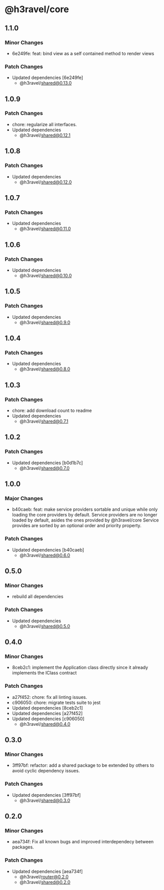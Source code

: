 # @h3ravel/core

## 1.1.0

### Minor Changes

- 6e249fe: feat: bind view as a self contained method to render views

### Patch Changes

- Updated dependencies [6e249fe]
  - @h3ravel/shared@0.13.0

## 1.0.9

### Patch Changes

- chore: regularize all interfaces.
- Updated dependencies
  - @h3ravel/shared@0.12.1

## 1.0.8

### Patch Changes

- Updated dependencies
  - @h3ravel/shared@0.12.0

## 1.0.7

### Patch Changes

- Updated dependencies
  - @h3ravel/shared@0.11.0

## 1.0.6

### Patch Changes

- Updated dependencies
  - @h3ravel/shared@0.10.0

## 1.0.5

### Patch Changes

- Updated dependencies
  - @h3ravel/shared@0.9.0

## 1.0.4

### Patch Changes

- Updated dependencies
  - @h3ravel/shared@0.8.0

## 1.0.3

### Patch Changes

- chore: add download count to readme
- Updated dependencies
  - @h3ravel/shared@0.7.1

## 1.0.2

### Patch Changes

- Updated dependencies [b0d1b7c]
  - @h3ravel/shared@0.7.0

## 1.0.0

### Major Changes

- b40caeb: feat: make service providers sortable and unique while only loading the core providers by default.
  Service providers are no longer loaded by default, asides the ones provided by @h3ravel/core
  Service provides are sorted by an optional order and priority property.

### Patch Changes

- Updated dependencies [b40caeb]
  - @h3ravel/shared@0.6.0

## 0.5.0

### Minor Changes

- rebuild all dependencies

### Patch Changes

- Updated dependencies
  - @h3ravel/shared@0.5.0

## 0.4.0

### Minor Changes

- 8ceb2c1: implement the Application class directly since it already implements the IClass contract

### Patch Changes

- a27f452: chore: fix all linting issues.
- c906050: chore: migrate tests suite to jest
- Updated dependencies [8ceb2c1]
- Updated dependencies [a27f452]
- Updated dependencies [c906050]
  - @h3ravel/shared@0.4.0

## 0.3.0

### Minor Changes

- 3ff97bf: refactor: add a shared package to be extended by others to avoid cyclic dependency issues.

### Patch Changes

- Updated dependencies [3ff97bf]
  - @h3ravel/shared@0.3.0

## 0.2.0

### Minor Changes

- aea734f: Fix all known bugs and improved interdependecy between packages.

### Patch Changes

- Updated dependencies [aea734f]
  - @h3ravel/router@0.2.0
  - @h3ravel/shared@0.2.0
